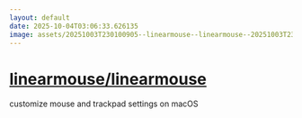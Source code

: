 ```yaml
---
layout: default
date: 2025-10-04T03:06:33.626135
image: assets/20251003T230100905--linearmouse--linearmouse--20251003T230802009--cropped.png
---
```


# [linearmouse/linearmouse](https://github.com/linearmouse/linearmouse)

customize mouse and trackpad settings on macOS
